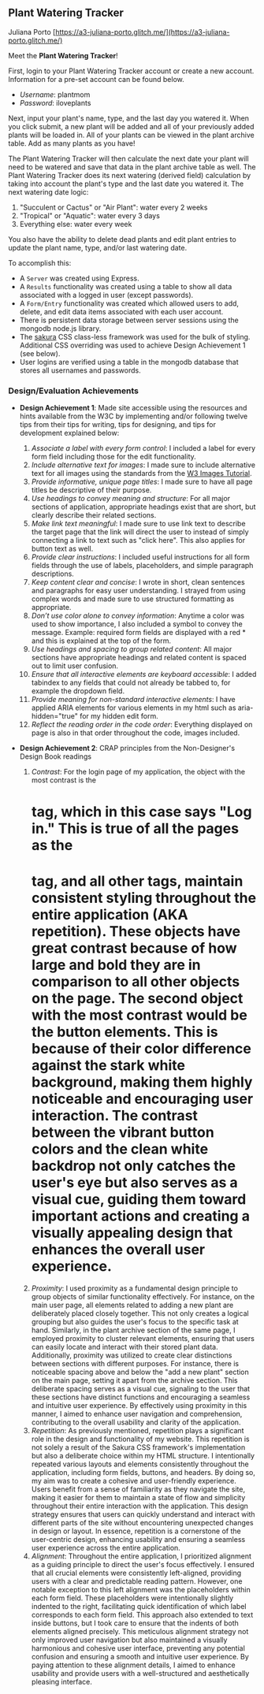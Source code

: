 ## Plant Watering Tracker

Juliana Porto
[https://a3-juliana-porto.glitch.me/](https://a3-juliana-porto.glitch.me/)

Meet the <b>Plant Watering Tracker</b>!

First, login to your Plant Watering Tracker account or create a new account. Information for a pre-set account can be found below. 
- _Username_: plantmom 
- _Password_: iloveplants

Next, input your plant's name, type, and the last day you watered it. When you click submit, a new plant will be added and all of your previously added plants will be loaded in. All of your plants can be viewed in the plant archive table. Add as many plants as you have!

The Plant Watering Tracker will then calculate the next date your plant will need to be watered and save that data in the plant archive table as well. The Plant Watering Tracker does its next watering (derived field) calculation by taking into account the plant's type and the last date you watered it. The next watering date logic:

1. "Succulent or Cactus" or "Air Plant": water every 2 weeks
2. "Tropical" or "Aquatic": water every 3 days
3. Everything else: water every week

You also have the ability to delete dead plants and edit plant entries to update the plant name, type, and/or last watering date.

To accomplish this:

- A `Server` was created using Express.
- A `Results` functionality was created using a table to show all data associated with a logged in user (except passwords).
- A `Form/Entry` functionality was created which allowed users to add, delete, and edit data items associated with each user account.
- There is persistent data storage between server sessions using the mongodb node.js library.
- The [sakura](https://oxal.org/projects/sakura/) CSS class-less framework was used for the bulk of styling. Additional CSS overriding was used to achieve Design Achievement 1 (see below).
- User logins are verified using a table in the mongodb database that stores all usernames and passwords.

### Design/Evaluation Achievements

- **Design Achievement 1**: Made site accessible using the resources and hints available from the W3C by implementing and/or following twelve tips from their tips for writing, tips for designing, and tips for development explained below:

  1. _Associate a label with every form control_: I included a label for every form field including those for the edit functionality.
  2. _Include alternative text for images_: I made sure to include alternative text for all images using the standards from the [W3 Images Tutorial](https://www.w3.org/WAI/tutorials/images/).
  3. _Provide informative, unique page titles_: I made sure to have all page titles be descriptive of their purpose.
  4. _Use headings to convey meaning and structure_: For all major sections of application, appropriate headings exist that are short, but clearly describe their related sections.
  5. _Make link text meaningful_: I made sure to use link text to describe the target page that the link will direct the user to instead of simply connecting a link to text such as "click here". This also applies for button text as well.
  6. _Provide clear instructions_: I included useful instructions for all form fields through the use of labels, placeholders, and simple paragraph descriptions.
  7. _Keep content clear and concise_: I wrote in short, clean sentences and paragraphs for easy user understanding. I strayed from using complex words and made sure to use structured formatting as appropriate.
  8. _Don’t use color alone to convey information_: Anytime a color was used to show importance, I also included a symbol to convey the message. Example: required form fields are displayed with a red \* and this is explained at the top of the form.
  9. _Use headings and spacing to group related content_: All major sections have appropriate headings and related content is spaced out to limit user confusion.
  10. _Ensure that all interactive elements are keyboard accessible_: I added tabindex to any fields that could not already be tabbed to, for example the dropdown field.
  11. _Provide meaning for non-standard interactive elements_: I have applied ARIA elements for various elements in my html such as aria-hidden="true" for my hidden edit form.
  12. _Reflect the reading order in the code order_: Everything displayed on page is also in that order throughout the code, images included.

- **Design Achievement 2**: CRAP principles from the Non-Designer's Design Book readings
  1. _Contrast_: For the login page of my application, the object with the most contrast is the <h1> tag, which in this case says "Log in." This is true of all the pages as the <h1> tag, and all other tags, maintain consistent styling throughout the entire application (AKA repetition). These objects have great contrast because of how large and bold they are in comparison to all other objects on the page. The second object with the most contrast would be the button elements. This is because of their color difference against the stark white background, making them highly noticeable and encouraging user interaction. The contrast between the vibrant button colors and the clean white backdrop not only catches the user's eye but also serves as a visual cue, guiding them toward important actions and creating a visually appealing design that enhances the overall user experience.
  2. _Proximity_: I used proximity as a fundamental design principle to group objects of similar functionality effectively. For instance, on the main user page, all elements related to adding a new plant are deliberately placed closely together. This not only creates a logical grouping but also guides the user's focus to the specific task at hand. Similarly, in the plant archive section of the same page, I employed proximity to cluster relevant elements, ensuring that users can easily locate and interact with their stored plant data. Additionally, proximity was utilized to create clear distinctions between sections with different purposes. For instance, there is noticeable spacing above and below the "add a new plant" section on the main page, setting it apart from the archive section. This deliberate spacing serves as a visual cue, signaling to the user that these sections have distinct functions and encouraging a seamless and intuitive user experience. By effectively using proximity in this manner, I aimed to enhance user navigation and comprehension, contributing to the overall usability and clarity of the application.
  3. _Repetition_: As previously mentioned, repetition plays a significant role in the design and functionality of my website. This repetition is not solely a result of the Sakura CSS framework's implementation but also a deliberate choice within my HTML structure. I intentionally repeated various layouts and elements consistently throughout the application, including form fields, buttons, and headers. By doing so, my aim was to create a cohesive and user-friendly experience. Users benefit from a sense of familiarity as they navigate the site, making it easier for them to maintain a state of flow and simplicity throughout their entire interaction with the application. This design strategy ensures that users can quickly understand and interact with different parts of the site without encountering unexpected changes in design or layout. In essence, repetition is a cornerstone of the user-centric design, enhancing usability and ensuring a seamless user experience across the entire application.
  4. _Alignment_: Throughout the entire application, I prioritized alignment as a guiding principle to direct the user's focus effectively. I ensured that all crucial elements were consistently left-aligned, providing users with a clear and predictable reading pattern. However, one notable exception to this left alignment was the placeholders within each form field. These placeholders were intentionally slightly indented to the right, facilitating quick identification of which label corresponds to each form field. This approach also extended to text inside buttons, but I took care to ensure that the indents of both elements aligned precisely. This meticulous alignment strategy not only improved user navigation but also maintained a visually harmonious and cohesive user interface, preventing any potential confusion and ensuring a smooth and intuitive user experience. By paying attention to these alignment details, I aimed to enhance usability and provide users with a well-structured and aesthetically pleasing interface.
